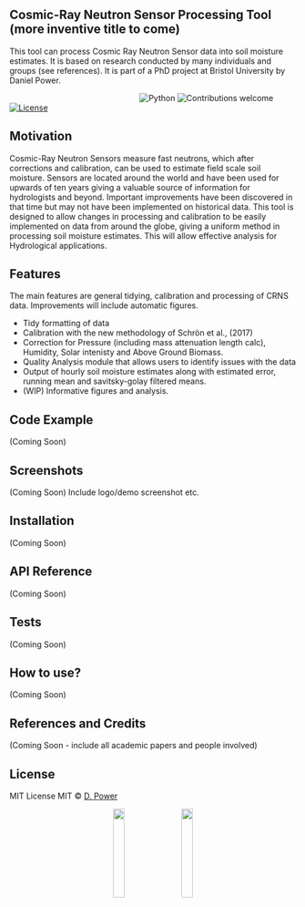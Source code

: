 ## Cosmic-Ray Neutron Sensor Processing Tool (more inventive title to come)
This tool can process Cosmic Ray Neutron Sensor data into soil moisture estimates. It is based on research conducted by many individuals and groups (see references). It is part of a PhD project at Bristol University by Daniel Power. 

&nbsp;&nbsp;&nbsp;&nbsp;&nbsp;&nbsp;&nbsp;&nbsp;&nbsp;&nbsp;&nbsp;&nbsp;&nbsp;&nbsp;&nbsp;&nbsp;&nbsp;&nbsp;&nbsp;&nbsp;&nbsp;&nbsp;&nbsp;&nbsp;&nbsp;&nbsp;&nbsp;&nbsp;&nbsp;&nbsp;&nbsp;&nbsp;&nbsp;&nbsp;&nbsp;&nbsp;&nbsp;&nbsp;&nbsp;&nbsp;&nbsp;&nbsp;&nbsp;&nbsp;&nbsp;&nbsp;&nbsp;&nbsp;&nbsp;&nbsp;&nbsp;&nbsp;&nbsp;&nbsp;&nbsp;&nbsp;&nbsp;
![Python](https://img.shields.io/badge/python-v3.7+-blue.svg)
![Contributions welcome](https://img.shields.io/badge/contributions-welcome-orange.svg)
[![License](https://img.shields.io/badge/license-MIT-blue.svg)](https://opensource.org/licenses/MIT)

## Motivation
Cosmic-Ray Neutron Sensors measure fast neutrons, which after corrections and calibration, can be used to estimate field scale soil moisture. Sensors are located around the world and have been used for upwards of ten years giving a valuable source of information for hydrologists and beyond. Important improvements have been discovered in that time but may not have been implemented on historical data. This tool is designed to allow changes in processing and calibration to be easily implemented on data from around the globe, giving a uniform method in processing soil moisture estimates. This will allow effective analysis for Hydrological applications. 

## Features
The main features are general tidying, calibration and processing of CRNS data. Improvements will include automatic figures. 

- Tidy formatting of data
- Calibration with the new methodology of Schrön et al., (2017)
- Correction for Pressure (including mass attenuation length calc), Humidity, Solar intenisty and Above Ground Biomass.
- Quality Analysis module that allows users to identify issues with the data
- Output of hourly soil moisture estimates along with estimated error, running mean and savitsky-golay filtered means. 
- (WIP) Informative figures and analysis. 

## Code Example
(Coming Soon)

## Screenshots
(Coming Soon) Include logo/demo screenshot etc. 

## Installation
(Coming Soon)

## API Reference
(Coming Soon)

## Tests
(Coming Soon)

## How to use?
(Coming Soon)

## References and Credits
(Coming Soon - include all academic papers and people involved)



## License
MIT License
MIT © [D. Power](2020)


<p align="center"> <img width=20% src="https://github.com/danpower101/The_CRNS_Process/blob/master/Images/University_of_Bristol_logo.png">&nbsp;&nbsp;&nbsp;&nbsp;&nbsp;<img width=20% src="https://github.com/danpower101/The_CRNS_Process/blob/master/Images/WISECDTlogo.png">

